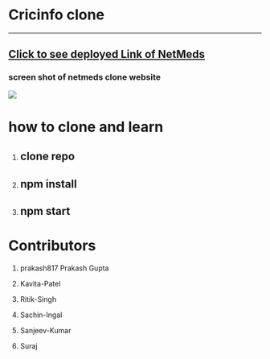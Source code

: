 # <h1>Cricinfo clone
  <hr> 
  <h2> <a href="https://admiring-curie-4d4212.netlify.app/"> Click to see deployed Link of NetMeds </a></h2>
  
  <h3> screen shot of netmeds clone website </h3>
  <img src ="https://github.com/patelkavita/CricInfoProject/blob/main/web/images/admiring-curie-4d4212.netlify.app_.png" />
  
  # how to clone and learn 
1. <h2> clone repo </h2>
2. <h2> npm install </h2>
3. <h2> npm start  </h2>
  
  # Contributors 
  
1. prakash817 Prakash Gupta

2. Kavita-Patel

3. Ritik-Singh

4. Sachin-Ingal

5. Sanjeev-Kumar
  
6. Suraj
  






  
